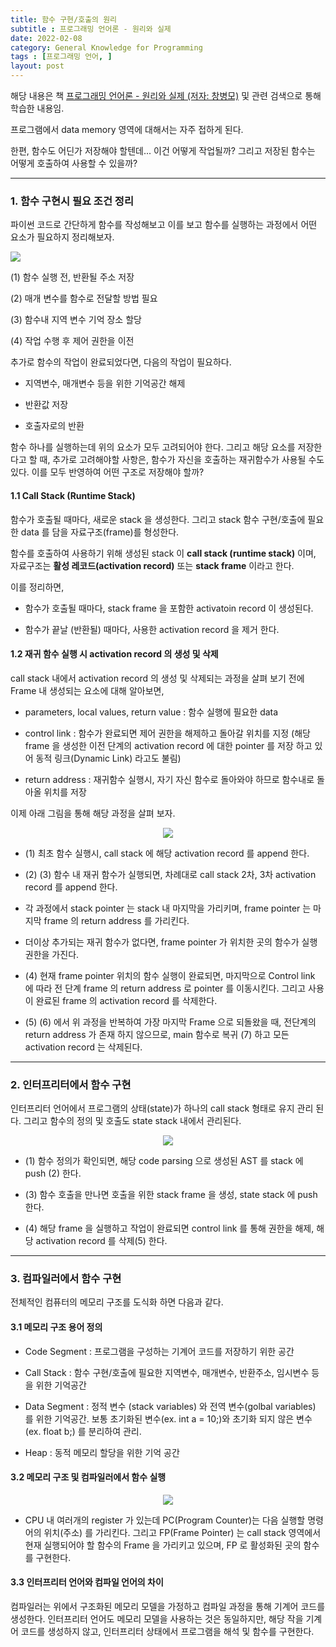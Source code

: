 ```yaml
---
title: 함수 구현/호출의 원리
subtitle : 프로그래밍 언어론 - 원리와 실제
date: 2022-02-08
category: General Knowledge for Programming
tags : [프로그래밍 언어, ]
layout: post
---
```


해당 내용은 책 [프로그래밍 언어론 - 원리와 실제 (저자: 창병모)](http://www.kyobobook.co.kr/product/detailViewKor.laf?mallGb=KOR&ejkGb=KOR&barcode=9791185578729) 및 관련 검색으로 통해 학습한 내용임.

프로그램에서 data memory 영역에 대해서는 자주 접하게 된다.  

한편, 함수도 어딘가 저장해야 할텐데... 이건 어떻게 작업될까? 그리고 저장된 함수는 어떻게 호출하여 사용할 수 있을까?

------------------------------------------------------------------------------

### 1. 함수 구현시 필요 조건 정리

파이썬 코드로 간단하게 함수를 작성해보고 이를 보고 함수를 실행하는 과정에서 어떤 요소가 필요하지 정리해보자.

<img src="004function01.png">


  (1) 함수 실행 전, 반환될 주소 저장

  (2) 매개 변수를 함수로 전달할 방법 필요

  (3) 함수내 지역 변수 기억 장소 할당

  (4) 작업 수행 후 제어 권한을 이전


추가로 함수의 작업이 완료되었다면, 다음의 작업이 필요하다.

  * 지역변수, 매개변수 등을 위한 기억공간 해제

  * 반환값 저장

  * 호출자로의 반환


  함수 하나를 실행하는데 위의 요소가 모두 고려되어야 한다. 그리고 해당 요소를 저장한다고 할 때, 추가로 고려해야할 사항은, 함수가 자신을 호출하는 재귀함수가 사용될 수도 있다. 이를 모두 반영하여 어떤 구조로 저장해야 할까?

#### 1.1 Call Stack (Runtime Stack)

함수가 호출될 때마다, 새로운 stack 을 생성한다. 그리고 stack 함수 구현/호출에 필요한 data 를 담을 자료구조(frame)를 형성한다.

함수를 호출하여 사용하기 위해 생성된 stack 이 <strong>call stack (runtime stack)</strong> 이며, 자료구조는 <strong>활성 레코드(activation record)</strong> 또는 <strong>stack frame</strong> 이라고 한다.

이를 정리하면,

  * 함수가 호출될 때마다, stack frame 을 포함한 activatoin record 이 생성된다.

  * 함수가 끝날 (반환될) 때마다, 사용한 activation record 을 제거 한다.

#### 1.2 재귀 함수 실행 시 activation record 의 생성 및 삭제

call stack 내에서 activation record 의 생성 및 삭제되는 과정을 살펴 보기 전에 Frame 내 생성되는 요소에 대해 알아보면,

* parameters, local values, return value : 함수 실행에 필요한 data

* control link : 함수가 완료되면 제어 권한을 해제하고 돌아갈 위치를 지정 (해당 frame 을 생성한 이전 단계의 activation record 에 대한 pointer 를 저장 하고 있어 동적 링크(Dynamic Link) 라고도 불림)

* return address : 재귀함수 실행시, 자기 자신 함수로 돌아와야 하므로 함수내로 돌아올 위치를 저장


이제 아래 그림을 통해 해당 과정을 살펴 보자.

<p align="center"><img src="004function02.png"></p>

  * (1) 최초 함수 실행시, call stack 에 해당 activation record 를 append 한다.

  * (2) (3) 함수 내 재귀 함수가 실행되면, 차례대로 call stack 2차, 3차 activation record 를 append 한다.

  * 각 과정에서 stack pointer 는 stack 내 마지막을 가리키며, frame pointer 는 마지막 frame 의 return address 를 가리킨다.

  * 더이상 추가되는 재귀 함수가 없다면, frame pointer 가 위치한 곳의 함수가 실행권한을 가진다.

  * (4) 현재 frame pointer 위치의 함수 실행이 완료되면, 마지막으로 Control link 에 따라 전 단계 frame 의 return address 로 pointer 를 이동시킨다. 그리고 사용이 완료된 frame 의 activation record 를 삭제한다.

  * (5) (6) 에서 위 과정을 반복하여 가장 마지막 Frame 으로 되돌왔을 때, 전단계의 return address 가 존재 하지 않으므로, main 함수로 복귀 (7) 하고 모든 activation record 는 삭제된다.


------------------------------------------------------------------------------

### 2. 인터프리터에서 함수 구현

인터프리터 언어에서 프로그램의 상태(state)가 하나의 call stack 형태로 유지 관리 된다. 그리고 함수의 정의 및 호출도 state stack 내에서 관리된다.

 <p align="center"><img src="004function03.png"></p>

 * (1) 함수 정의가 확인되면, 해당 code parsing 으로 생성된 AST 를 stack 에 push (2) 한다.

 * (3) 함수 호출을 만나면 호출을 위한 stack frame 을 생성, state stack 에 push 한다.

 * (4) 해당 frame 을 실행하고 작업이 완료되면 control link 를 통해 권한을 해제, 해당 activation record 를 삭제(5) 한다.

------------------------------------------------------------------------------

### 3. 컴파일러에서 함수 구현

 전체적인 컴퓨터의 메모리 구조를 도식화 하면 다음과 같다.

#### 3.1 메모리 구조 용어 정의

  * Code Segment : 프로그램을 구성하는 기계어 코드를 저장하기 위한 공간

  * Call Stack : 함수 구현/호출에 필요한 지역변수, 매개변수, 반환주소, 임시변수 등을 위한 기억공간

  * Data Segment : 정적 변수 (stack variables) 와 전역 변수(golbal variables) 를 위한 기억공간. 보통 초기화된 변수(ex. int a = 10;)와 초기화 되지 않은 변수 (ex. float b;) 를 분리하여 관리.

  * Heap : 동적 메모리 할당을 위한 기억 공간

#### 3.2 메모리 구조 및 컴파일러에서 함수 실행

 <p align="center"><img src="004function04.png"></p>

 * CPU 내 여러개의 register 가 있는데 PC(Program Counter)는 다음 실행할 명령어의 위치(주소) 를 가리킨다. 그리고 FP(Frame Pointer) 는 call stack 영역에서 현재 실행되어야 할 함수의 Frame 을 가리키고 있으며, FP 로 활성화된 곳의 함수를 구현한다.

#### 3.3 인터프리터 언어와 컴파일 언어의 차이

컴파일러는 위에서 구조화된 메모리 모델을 가정하고 컴파일 과정을 통해 기계어 코드를 생성한다. 인터프리터 언어도 메모리 모델을 사용하는 것은 동일하지만, 해당 작을 기계어 코드를 생성하지 않고, 인터프리터 상태에서 프로그램을 해석 및 함수를 구현한다.
